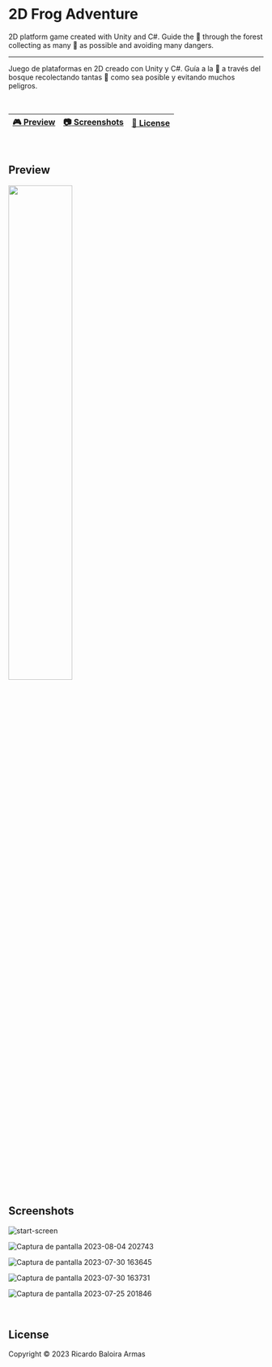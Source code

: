 # 2D Frog Adventure

2D platform game created with Unity and C#. 
Guide the 🐸 through the forest collecting as many 🍓 as possible and avoiding many dangers.

---------------------------------------------

Juego de plataformas en 2D creado con Unity y C#.
Guía a la 🐸 a través del bosque recolectando tantas 🍓 como sea posible y evitando muchos peligros.

<br>

| [🎮 Preview](#preview) | [:camera: Screenshots](#screenshots) | [🔖 License](#license) |
| --------------- | -------- | ----------- |

<br>

## Preview

[<img src="https://cdn.pixabay.com/photo/2019/06/25/12/59/click-here-4298145_1280.png" width="50%">](https://www.youtube.com/watch?v=y96_xUaDqOA&ab_channel=ilarioRaio "Preview 2D Frog Adventure")


<br>

## Screenshots

![start-screen](https://github.com/ricardobar96/2D-Frog-Adventure/assets/73242474/ae8dc44b-5b38-4f85-8ec0-ea19b3eb8fc0)


![Captura de pantalla 2023-08-04 202743](https://github.com/ricardobar96/2D-Frog-Adventure/assets/73242474/314b36f0-e630-4a60-9795-650fd930189c)


![Captura de pantalla 2023-07-30 163645](https://github.com/ricardobar96/2D-Frog-Adventure/assets/73242474/7981f596-ca94-4836-bd01-a8ae4f1f6bdb)


![Captura de pantalla 2023-07-30 163731](https://github.com/ricardobar96/2D-Frog-Adventure/assets/73242474/ffcedc1c-6709-4c81-8425-59d80c4a9f47)


![Captura de pantalla 2023-07-25 201846](https://github.com/ricardobar96/2D-Frog-Adventure/assets/73242474/2ea5f9b9-3a30-49ae-8614-6f3eaf22f1d7)

<br>

## License
Copyright ©️ 2023 Ricardo Baloira Armas
